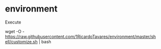 # environment

Execute

wget -O - https://raw.githubusercontent.com/1RicardoTavares/environment/master/shell/customize.sh | bash
